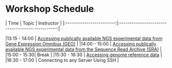 # Workshop Schedule

| Time            |  Topic  | Instructor |
|:------------------------:|:------------------------------------------------:|

|13:15 - 14:00 | [Accessing publically available NGS experimental data from Gene Expression Omnibus (GEO)](lessons/accessing_public_experimental_data.md) |
|14:00 - 15:00 | [Accessing publically available NGS experimental data from the Sequence Read Archive (SRA)](lessons/downloading_from_SRA.html) |
|15:00 - 15:30| Break |
|15:30 - 16:30 | [Accessing genome reference data](lessons/accessing_genome_reference_data.md) |
|16:30 - 17:00 | Connecting to any Server Using SSH |
